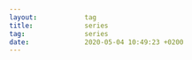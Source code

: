 ```yaml
---
layout:            tag
title:             series
tag:               series
date:              2020-05-04 10:49:23 +0200
---
```

